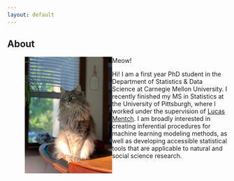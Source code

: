 ```yaml
---
layout: default
---
```


## About

<figure>
    <img src='IMG_0487.jpeg' alt='missing' width='200' align = 'left' title='This is my cat!' />
    <figcaption>Meow!</figcaption> 
</figure>

Hi! I am a first year PhD student in the Department of Statistics & Data Science at Carnegie Mellon University. I recently finished my MS in Statistics at the University of Pittsburgh, where I worked under the supervision of [Lucas Mentch](lucasmentch.com). I am broadly interested in creating inferential procedures for machine learning modeling methods, as well as developing accessible statistical tools that are applicable to natural and social science research. 